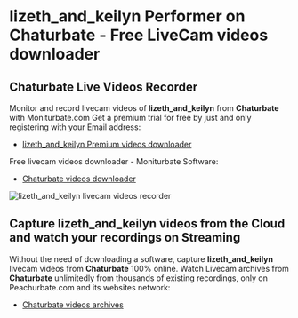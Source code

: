# lizeth_and_keilyn Performer on Chaturbate - Free LiveCam videos downloader

## Chaturbate Live Videos Recorder

Monitor and record livecam videos of **lizeth_and_keilyn** from **Chaturbate** with Moniturbate.com
Get a premium trial for free by just and only registering with your Email address:
* [lizeth_and_keilyn Premium videos downloader](https://moniturbate.com/request-demo-licence-key.html)

Free livecam videos downloader - Moniturbate Software:
* [Chaturbate videos downloader](https://moniturbate.com/moniturbate-download-software.html)

![lizeth_and_keilyn livecam videos recorder](https://peachurnet.com/templates/moniturbate-software.png)


## Capture lizeth_and_keilyn videos from the Cloud and watch your recordings on Streaming

Without the need of downloading a software, capture **lizeth_and_keilyn** livecam videos from **Chaturbate** 100% online.
Watch Livecam archives from **Chaturbate** unlimitedly from thousands of existing recordings, only on Peachurbate.com and its websites network:
* [Chaturbate videos archives](https://peachurnet.com/)